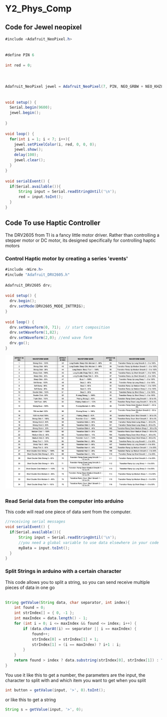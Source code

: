 # Y2_Phys_Comp

## Code for Jewel neopixel

```java
#include <Adafruit_NeoPixel.h>


#define PIN 6

int red = 0;



Adafruit_NeoPixel jewel = Adafruit_NeoPixel(7, PIN, NEO_GRBW + NEO_KHZ800);


void setup() {
  Serial.begin(9600);
  jewel.begin();
  
}

void loop() {
  for(int i = 1; i < 7; i++){
    jewel.setPixelColor(i, red, 0, 0, 0);
    jewel.show();
    delay(100);
    jewel.clear();
  }
}

void serialEvent() {
  if(Serial.available()){
      String input = Serial.readStringUntil('\n');
      red = input.toInt();
  }
}
```

## Code To use Haptic Controller
The DRV2605 from TI is a fancy little motor driver. Rather than controlling a stepper motor or DC motor, its designed specifically for controlling haptic motors

### Control Haptic motor by creating a series 'events'
```java
#include <Wire.h>
#include "Adafruit_DRV2605.h"

Adafruit_DRV2605 drv;

void setup() {
  drv.begin();
  drv.setMode(DRV2605_MODE_INTTRIG); 
}

void loop() {
  drv.setWaveform(0, 71);  // start composition
  drv.setWaveform(1,82);
  drv.setWaveform(2,0); //end wave form
  drv.go();
}
```
![Screenshot](hapticControls.png)

### Read Serial data from the computer into arduino
This code will read one piece of data sent from the computer. 
```java
//receiving serial messages
void serialEvent() {
  if(Serial.available()){
      String input = Serial.readStringUntil('\n');
      //you need a global variable to use data elsewhere in your code
      myData = input.toInt();
  }
}
```
### Split Strings in arduino with a certain character
This code allows you to split a string, so you can send receive multiple pieces of data in one go
```java

String getValue(String data, char separator, int index){
    int found = 0;
    int strIndex[] = { 0, -1 };
    int maxIndex = data.length() - 1;
    for (int i = 0; i <= maxIndex && found <= index; i++) {
        if (data.charAt(i) == separator || i == maxIndex) {
            found++;
            strIndex[0] = strIndex[1] + 1;
            strIndex[1] = (i == maxIndex) ? i+1 : i;
        }
    }
    return found > index ? data.substring(strIndex[0], strIndex[1]) : "";
}
```
You use it like this to get a number, the parameters are the input, the character to split with and which item you want to get when you split
```java
int button = getValue(input, '>', 0).toInt();
```
or like this to get a string
```java
String s = getValue(input, '>', 0);
```

